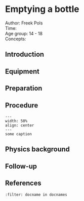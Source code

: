 

# Emptying a bottle


Author: Freek Pols    \
Time:	  	\
Age group:	14 - 18\
Concepts:	

## Introduction

## Equipment

## Preparation

## Procedure

```{figure} demo41_figure1.JPG
---
width: 50%
align: center
---
some caption
```

## Physics background

## Follow-up

## References
```{bibliography}
:filter: docname in docnames
```
